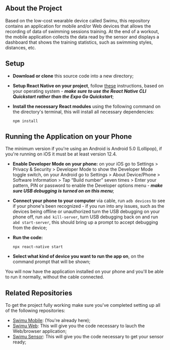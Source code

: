 ## About the Project
Based on the low-cost wearable device called Swimu, this repository contains an application for mobile and/or Web devices that allows the recording of data of swimming sessions training. At the end of a workout, the mobile application collects the data read by the sensor and displays a dashboard that shows the training statistics, such as swimming styles, distances, etc.

## Setup
- **Download or clone** this source code into a new directory;

- **Setup React Native on your project**, follow [these](https://reactnative.dev/docs/environment-setup) instructions, based on your operating system - ***make sure to use the React Native CLI Quickstart rather than the Expo Go Quickstart***;

- **Install the necessary React modules** using the following command on the directory's terminal, this will install all necessary dependencies:
  ```
  npm install
  ```

## Running the Application on your Phone
The minimum version if you're using an Android is Android 5.0 (Lollipop), if you're running on iOS it must be at least version 12.4.

- **Enable Developer Mode on your phone:** on your iOS go to Settings > Privacy & Security > Developer Mode to show the Developer Mode toggle switch, on your Android go to Settings > About Device/Phone > Software Information > Tap “Build number” seven times > Enter your pattern, PIN or password to enable the Developer options menu - ***make sure USB debugging is turned on on this menu***;

- **Connect your phone to your computer** via cable, run ```adb devices``` to see if your phone's been recognized - if you run into any issues, such as the devices being offline or unauthorized turn the USB debugging on your phone off, run ```abd kill-server```, turn USB debugging back on and run ```abd start-server```, this should bring up a prompt to accept debugging from the device;

- **Run the code:**
  ```
  npx react-native start
  ``` 

- **Select what kind of device you want to run the app on**, on the command prompt that will be shown;

You will now have the application installed on your phone and you'll be able to run it normally, without the cable connected.

## Related Repositories
To get the project fully working make sure you've completed setting up all of the following repositories:

- [Swimu Mobile](https://github.com/misollae/SwimuMobile): (You're already here);
- [Swimu Web](https://github.com/misollae/SwimuWeb): This will give you the code necessary to lauch the Web/browser application;
- [Swimu Sensor](https://github.com/misollae/Swimu-Sensor): This will give you the code necessary to get your sensor ready;


